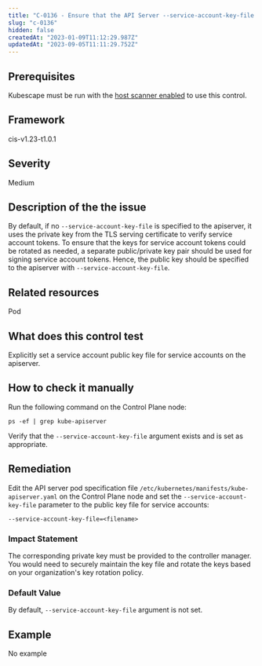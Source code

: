 ```yaml
---
title: "C-0136 - Ensure that the API Server --service-account-key-file argument is set as appropriate"
slug: "c-0136"
hidden: false
createdAt: "2023-01-09T11:12:29.987Z"
updatedAt: "2023-09-05T11:11:29.752Z"
---
```

## Prerequisites
Kubescape must be run with the [host scanner enabled](../scanning.md#the-host-scanner) to use this control.
## Framework
cis-v1.23-t1.0.1
## Severity
Medium
## Description of the the issue
By default, if no `--service-account-key-file` is specified to the apiserver, it uses the private key from the TLS serving certificate to verify service account tokens. To ensure that the keys for service account tokens could be rotated as needed, a separate public/private key pair should be used for signing service account tokens. Hence, the public key should be specified to the apiserver with `--service-account-key-file`.
## Related resources
Pod
## What does this control test
Explicitly set a service account public key file for service accounts on the apiserver.
## How to check it manually
Run the following command on the Control Plane node:

 
```
ps -ef | grep kube-apiserver

```
 Verify that the `--service-account-key-file` argument exists and is set as appropriate.
## Remediation
Edit the API server pod specification file `/etc/kubernetes/manifests/kube-apiserver.yaml` on the Control Plane node and set the `--service-account-key-file` parameter to the public key file for service accounts:

 
```
--service-account-key-file=<filename>

```
### Impact Statement
The corresponding private key must be provided to the controller manager. You would need to securely maintain the key file and rotate the keys based on your organization's key rotation policy.
### Default Value
By default, `--service-account-key-file` argument is not set.
## Example
No example